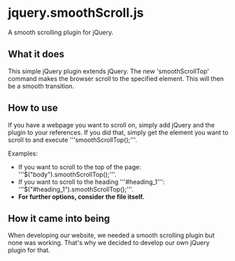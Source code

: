 jquery.smoothScroll.js
===================

A smooth scrolling plugin for jQuery.

## What it does
This simple jQuery plugin extends jQuery.
The new 'smoothScrollTop' command makes the browser scroll to the specified element. This will then be a smooth transition.

## How to use

If you have a webpage you want to scroll on, simply add jQuery and the plugin to your references.
If you did that, simply get the element you want to scroll to and execute '''smoothScrollTop();'''.

Examples:
- If you want to scroll to the top of the page: '''$("body").smoothScrollTop();'''.
- If you want to scroll to the heading '''#heading_1''': '''$("#heading_1").smoothScrollTop();'''.
- **For further options, consider the file itself.**

## How it came into being
When developing our website, we needed a smooth scrolling plugin but none was working. That's why we decided to develop our own jQuery plugin for that.

